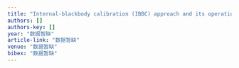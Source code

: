```yaml
---
title: "Internal‐blackbody calibration (IBBC) approach and its operational application in FY‐2 meteorological satellites"
authors: []
authors-key: []
year: "数据暂缺"
article-link: "数据暂缺"
venue: "数据暂缺"
bibex: "数据暂缺"
---
```

